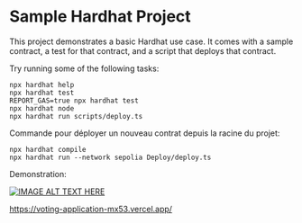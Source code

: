 # Sample Hardhat Project

This project demonstrates a basic Hardhat use case. It comes with a sample contract, a test for that contract, and a script that deploys that contract.

Try running some of the following tasks:

```shell
npx hardhat help
npx hardhat test
REPORT_GAS=true npx hardhat test
npx hardhat node
npx hardhat run scripts/deploy.ts
```

Commande pour déployer un nouveau contrat depuis la racine du projet: 

```shell
npx hardhat compile
npx hardhat run --network sepolia Deploy/deploy.ts
```

Demonstration:

[![IMAGE ALT TEXT HERE](https://img.youtube.com/vi/5WQ6H-Ys890/0.jpg)](https://www.youtube.com/watch?v=5WQ6H-Ys890)

https://voting-application-mx53.vercel.app/

